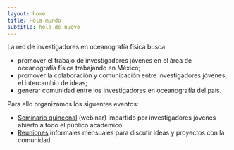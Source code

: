 ```yaml
---
layout: home
title: Hola mundo
subtitle: hola de nuevo
---
```

La red de investigadores en oceanografía física busca:


  * promover el trabajo de investigadores jóvenes en el área de oceanografía física trabajando en México;
  * promover la colaboración y comunicación entre investigadores jóvenes, el intercambio de ideas; 
  * generar comunidad entre los investigadores en oceanografía del país.


Para ello organizamos los siguentes eventos:

* [Seminario quincenal](https://anakarinarm.github.io/RIOF/seminario/) (webinar) impartido por investigadores jóvenes  abierto a todo el público académico.
* [Reuniones](https://anakarinarm.github.io/RIOF/incubadora/) informales mensuales para discutir ideas y proyectos con la comunidad.




